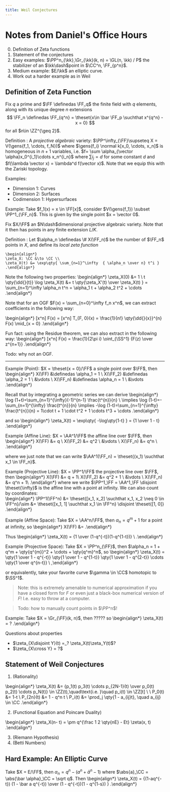 ```yaml
---
title: Weil Conjectures
---
```


# Notes from Daniel's Office Hours

0. Definition of Zeta functions
0. Statement of the conjectures
2. Easy examples: $\PP^n_{\kk},\Gr_{\kk}(k, n) = \GL(n, \kk) / P$ the stabilizer of an $\kk\dash$point in $\CC^n, \FF_{p^n}$.
3. Medium example: $E/\kk$ an elliptic curve.
4. Work out a harder example as in Weil

## Definition of Zeta Function

Fix $q$ a prime and $\FF \definedas \FF_q$ the finite field with $q$ elements, along with its unique degree $n$ extensions 
$$
\FF_n \definedas \FF_{q^n} = \theset{x\in \bar \FF_p \suchthat x^{q^n} - x = 0}
$$ 
for all $n\in \ZZ^{\geq 2}$.

Definition
:   A *projective algebraic* variety: $\PP^\infty_{\FF}\supseteq X = V(\gens{f_1, \cdots, f_N})$ where $\gens{f_i} \normal k[x_0, \cdots, x_n]$ is homogeneous  in $n+1$ variables, i.e. $f= \sum \alpha_{\vector \alpha}x_0^{i_1}\cdots x_n^{i_n}$ where $\sum i_j = d$ for some constant $d$ and $f(\lambda \vector x) = \lambda^d f(\vector x)$.
    Note that we equip this with the Zariski topology.


Examples:

- Dimension 1: Curves
- Dimension 2: Surfaces
- Codimension 1: Hypersurfaces


Example:
Take $f_1(x) = x \in \FF[x]$, consider $V(\gens{f_1}) \subset \PP^1_{\FF_n}$.
This is given by the single point $x = \vector 0$.

Fix $X/\FF$ an $N\dash$dimensional projective algebraic variety. 
Note that it then has points in any finite extension $L/K$.

Definition
:   Let $\alpha_n \definedas \# X(\FF_n)$ be the number of $\FF_n$ points in $X$, and define its *local zeta function*

    \begin{align*}
    \zeta_X: \CC &\to \CC \\
    \zeta_X(t) &= \exp\qty{ \sum_{n=1}^\infty  { \alpha_n \over n} t^i }
    .\end{align*}

Note the following two properties:
\begin{align*}
\zeta_X(0) &= 1 \\
t \qty{\dd{}{t}} \log \zeta_X(t) &= t \qty{\zeta_X'(t) \over \zeta_X(t) } = \sum_{n=1}^\infty \alpha_n t^n = \alpha_1 t + \alpha_2 t^2 + \cdots
.\end{align*}


Note that for an OGF $F(x) = \sum_{n=0}^\infty f_n x^n$, we can extract coefficients in the following way:

\begin{align*}
[x^n] F(x) = [x^n] T_{F, 0}(x) = \frac{1}{n!} \qty{\dd{}{x}}^{n} F(x) \mid_{x = 0}
.\end{align*}

Fun fact: using the Residue theorem, we can also extract in the following way:
\begin{align*}
[x^n] F(x) = \frac{1}{2\pi i} \oint_{\SS^1} {F(z) \over z^{n+1}}
.\end{align*}

Todo: why not an OGF.

---

Example (Point):
$X = \theset{x = 0}/\FF$ a single point over $\FF$, then 
\begin{align*}
X(\FF) &\definedas \alpha_1 = 1 \\
X(\FF_2) &\definedas \alpha_2 = 1 \\
&\vdots \\
X(\FF_n) &\definedas \alpha_n = 1 \\
&\vdots
.\end{align*}

Recall that by integrating a geometric series we can derive
\begin{align*}
\log (1+t)=\sum_{n=1}^{\infty}(-1)^{n-1} \frac{t^{n}}{n} \\
\implies \log (1-t)=-\sum_{n=1}^{\infty} \frac{t^{n}}{n}
\implies -\log (1-t)=\sum_{n=1}^{\infty} \frac{t^{n}}{n} = 1\cdot t + 1 \cdot t^2 + 1 \cdots t^3 + \cdots
.\end{align*}

and so 
\begin{align*}
\zeta_X(t) = \exp\qty{ -\log\qty{1-t} } = {1 \over 1 - t}
.\end{align*}

Example (Affine Line):
$X = \AA^1/\FF$ the affine line over $\FF$, then
\begin{align*}
X(\FF) &= q \\
X(\FF_2) &= q^2 \\
&\vdots \\
X(\FF_n) &= q^n \\
.\end{align*}

where we just note that we can write $\AA^1(\FF_n) = \theset{(x_1) \suchthat x_1 \in \FF_n}$.

Example (Projective Line):
$X = \PP^1/\FF$ the projective line over $\FF$, then
\begin{align*}
X(\FF) &= q + 1\\
X(\FF_2) &= q^2 + 1 \\
&\vdots \\
X(\FF_n) &= q^n + 1\\
.\end{align*}
where we write $\PP^1_\FF = \AA^1_\FF \disjoint \theset{\infty}$ is the affine line with a point at infinity.
We can also count by coordinates: \
\begin{align*}
\PP^1(\FF^n) 
&= \theset{[x_1, x_2] \suchthat x_1, x_2 \neq 0 \in \FF^n}/\sim 
&= \theset{[x_1, 1] \suchthat x_1 \in \FF^n} \disjoint \theset{[1, 0]}
.\end{align*}


Example (Affine Space):
Take $X = \AA^n/\FF$, then $\alpha_n = q^m + 1$ for a point at infinity, so
\begin{align*}
X(\FF) &= 
.\end{align*}

Thus
\begin{align*}
\zeta_X(t) = {1 \over (1-q^{-t})(1-q^{1-t})} \\ 
.\end{align*}


Example (Projective Space):
Take $X = \PP^n_{\FF}$, then $\alpha_n = 1 + q^m + \qty{q^{m}}^2 + \cdots + \qty{q^m}^n$, so
\begin{align*}
\zeta_X(t) = \qty{1 \over 1 - q^{-t}} \qty{1 \over 1 - q^{1-t}} \qty{1 \over 1 - q^{2-t}} \cdots \qty{1 \over q^{n-t}}   \\ 
,\end{align*}

or equivalently, take your favorite curve $\gamma \in \CC$ homotopic to $\SS^1$.

> Note: this is extremely amenable to numerical approximation if you have a closed form for $F$ or even just a black-box numerical version of $F$! I.e. easy to throw at a computer.

> Todo: how to manually count points in $\PP^n$!


Example:
Take $X = \Gr_{\FF}(k, n)$, then ????? so
\begin{align*}
\zeta_X(t) = ? 
.\end{align*}


Questions about properties

- $\zeta_{X\disjoint Y}(t) =_? \zeta_X(t)\zeta_Y(t)$?
- $\zeta_{X\cross Y} = ?$

## Statement of Weil Conjectures

1. (Rationality) 

\begin{align*}
\zeta_X(t) &= 
{p_1(t) p_3(t) \cdots p_{2N-1}(t) 
\over 
p_0(t) p_2(t) \cdots p_N(t)} \in \ZZ(t),\quad\text{i.e. }\quad p_i(t) \in \ZZ[t] \\ \\
P_0(t) &= 1-t \\
P_{2n}(t) &= 1 - q^n t \\
P_i(t) &= \prod_j \qty{1 - a_{ij}t}, \quad a_{ij} \in \CC
.\end{align*}

2. (Functional Equation and Poincare Duality)

\begin{align*}
\zeta_X(n- t) = \pm q^{\frac 1 2 \qty{nE} - Et} \zeta(x, t)
.\end{align*}

3. (Riemann Hypothesis)
4. (Betti Numbers)

## Hard Example: An Elliptic Curve

Take $X = E/\FF$, then $\alpha_n = q^n - (a^n + \bar a^n - 1)$ where $\abs{a}_\CC = \abs{\bar \alpha}_\CC = \sqrt q$.
Then
\begin{align*}
\zeta_X(t) = {(1-aq^{-t}) (1 - \bar a q^{-t}) \over (1 - q^{-t})(1 - q^{1-s}) }
.\end{align*}
